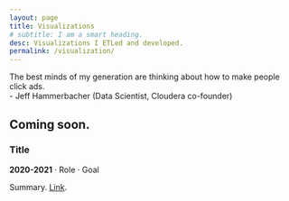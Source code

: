 ```yaml
---
layout: page
title: Visualizations
# subtitle: I am a smart heading.
desc: Visualizations I ETLed and developed.
permalink: /visualization/
---
```


<div class="pretty-links">

<div class="lead lead-about"> The best minds of my generation are thinking about how to make people click ads.
    <br>- Jeff Hammerbacher (Data Scientist, Cloudera co-founder)
</div>

<!-- {::nomarkdown} 
<figure class="site-profile">
    <img src="{{ site.baseurl }}/assets/img/profile.png">
</figure>
{:/} -->

Coming soon.
---


### Title

**2020-2021** · Role · Goal

Summary. [Link](http://forlink/). 
